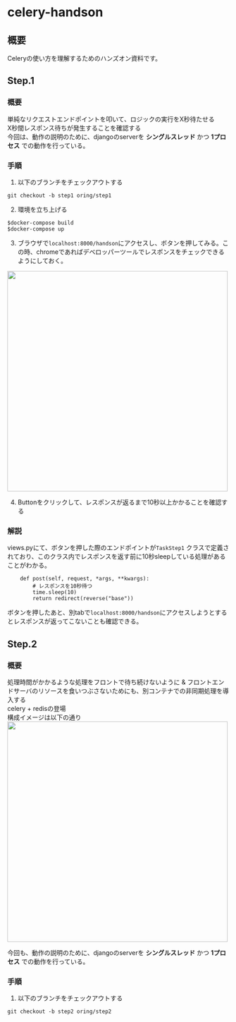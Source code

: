 # celery-handson
## 概要
 Celeryの使い方を理解するためのハンズオン資料です。
  
## Step.1
### 概要
単純なリクエストエンドポイントを叩いて、ロジックの実行をX秒待たせる<br>
X秒間レスポンス待ちが発生することを確認する<br>
今回は、動作の説明のために、djangoのserverを **シングルスレッド** かつ **1プロセス** での動作を行っている。

### 手順
1. 以下のブランチをチェックアウトする
```shell
git checkout -b step1 oring/step1
```

2. 環境を立ち上げる
```
$docker-compose build
$docker-compose up
```

3. ブラウザで`localhost:8000/handson`にアクセスし、ボタンを押してみる。この時、chromeであればデベロッパーツールでレスポンスをチェックできるようにしておく。
<img width="500" src="https://user-images.githubusercontent.com/2268153/101653395-a1d23700-3a82-11eb-8219-a07154ed878d.png">

4. Buttonをクリックして、レスポンスが返るまで10秒以上かかることを確認する

### 解説
views.pyにて、ボタンを押した際のエンドポイントが`TaskStep1` クラスで定義されており、このクラス内でレスポンスを返す前に10秒sleepしている処理があることがわかる。<br>
```
    def post(self, request, *args, **kwargs):
        # レスポンスを10秒待つ
        time.sleep(10)
        return redirect(reverse("base"))
```

ボタンを押したあと、別tabで`localhost:8000/handson`にアクセスしようとするとレスポンスが返ってこないことも確認できる。


## Step.2
### 概要
処理時間がかかるような処理をフロントで待ち続けないように & フロントエンドサーバのリソースを食いつぶさないためにも、別コンテナでの非同期処理を導入する<br>
celery + redisの登場<br>
構成イメージは以下の通り<br>
<img width="500" src="https://user-images.githubusercontent.com/2268153/101657990-e3191580-3a87-11eb-8518-604e66f03830.png">

今回も、動作の説明のために、djangoのserverを **シングルスレッド** かつ **1プロセス** での動作を行っている。

### 手順
1. 以下のブランチをチェックアウトする
```shell
git checkout -b step2 oring/step2
```
